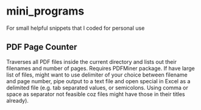 # mini_programs
For small helpful snippets that I coded for personal use

## PDF Page Counter
Traverses all PDF files inside the current directory and lists out their filenames and number of pages. Requires PDFMiner package. If have large list of files, might want to use delimiter of your choice between filename and page number, pipe output to a text file and open special in Excel as a delimited file (e.g. tab separated values, or semicolons. Using comma or space as separator not feasible coz files might have those in their titles already).
